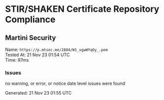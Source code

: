 # STIR/SHAKEN Certificate Repository Compliance

## Martini Security

Name: `https://p.mtsec.me/2884/W1_xgwWYqOy_.pem`\
Tested At: 21 Nov 23 01:54 UTC\
Time: 97ms

### Issues

no warning, or error, or notice date level issues were found

Generated: 21 Nov 23 01:55 UTC